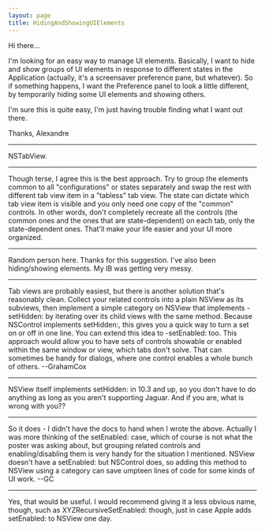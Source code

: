 ```yaml
---
layout: page
title: HidingAndShowingUIElements
---
```




Hi there...

I'm looking for an easy way to manage UI elements. Basically, I want to hide and show groups of UI elements in response to different states in the Application (actually, it's a screensaver preference pane, but whatever). So if something happens, I want the Preference panel to look a little different, by temporarily hiding some UI elements and showing others.

I'm sure this is quite easy, I'm just having trouble finding what I want out there.

Thanks,
Alexandre

----
NSTabView.

----

Though terse, I agree this is the best approach. Try to group the elements common to all "configurations" or states separately and swap the rest with different tab view item in a "tabless" tab view. The state can dictate which tab view item is visible and you only need one copy of the "common" controls. In other words, don't completely recreate all the controls (the common ones and the ones that are state-dependent) on each tab, only the state-dependent ones. That'll make your life easier and your UI more organized.

----

Random person here. Thanks for this suggestion. I've also been hiding/showing elements. My IB was getting very messy.

----

Tab views are probably easiest, but there is another solution that's reasonably clean. Collect your related controls into a plain NSView as its subviews, then implement a simple category on NSView that implements -setHidden: by iterating over its child views with the same method. Because NSControl implements setHidden:, this gives you a quick way to turn a set on or off in one line. You can extend this idea to -setEnabled: too. This approach would allow you to have sets of controls showable or enabled within the same window or view, which tabs don't solve. That can sometimes be handy for dialogs, where one control enables a whole bunch of others. --GrahamCox

----
NSView itself implements setHidden: in 10.3 and up, so you don't have to do anything as long as you aren't supporting Jaguar. And if you are, what is wrong with you??

----

So it does - I didn't have the docs to hand when I wrote the above. Actually I was more thinking of the setEnabled: case, which of course is not what the poster was asking about, but grouping related controls and enabling/disabling them is very handy for the situation I mentioned. NSView doesn't have a setEnabled: but NSControl does, so adding this method to NSView using a category can save umpteen lines of code for some kinds of UI work. --GC

----

Yes, that would be useful. I would recommend giving it a less obvious name, though, such as     XYZRecursiveSetEnabled: though, just in case Apple adds     setEnabled: to NSView one day.

